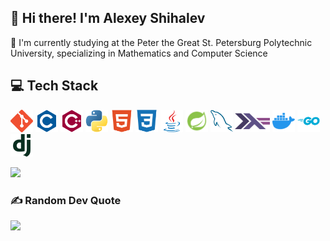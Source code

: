 ## 💫 Hi there! I'm Alexey Shihalev
🔭 I'm currently studying at the Peter the Great St. Petersburg Polytechnic University, specializing in Mathematics and Computer Science<br>


## 💻 Tech Stack

<p align="left">
<a href="https://git-scm.com/" target="_blank" rel="noreferrer"><img src="skills/git-colored.svg" width="36" height="36" alt="Git" /></a>
<a href="https://docs.microsoft.com/en-us/cpp/?view=msvc-170" target="_blank" rel="noreferrer"><img src="skills/c-colored.svg" width="36" height="36" alt="C" /></a>
<a href="https://docs.microsoft.com/en-us/cpp/?view=msvc-170" target="_blank" rel="noreferrer"><img src="skills/cplusplus-colored.svg" width="36" height="36" alt="C++" /></a>
<a href="https://www.python.org/" target="_blank" rel="noreferrer"><img src="skills/python-colored.svg" width="36" height="36" alt="Python" /></a>
<a href="https://developer.mozilla.org/en-US/docs/Glossary/HTML5" target="_blank" rel="noreferrer"><img src="skills/html5-colored.svg" width="36" height="36" alt="HTML5" /></a>
<a href="https://www.w3.org/TR/CSS/#css" target="_blank" rel="noreferrer"><img src="skills/css3-colored.svg" width="36" height="36" alt="CSS3" /></a>
<a href="https://www.oracle.com/java/" target="_blank" rel="noreferrer"><img src="skills/java-colored.svg" width="36" height="36" alt="Java" /></a>
<a href="https://spring.io/projects/spring-framework" target="_blank" rel="noreferrer"><img src="skills/spring-logo.png" width="36" height="36" alt="Spring" /></a>
<a href="https://www.mysql.com/" target="_blank" rel="noreferrer"><img src="skills/mysql-colored.svg" width="36" height="36" alt="MySQL" /></a>
<a href="https://www.haskell.org/" target="_blank" rel="noreferrer"><img src="skills/haskell.svg" width="56" height="36" alt="Haskell" /></a>
<a href="https://www.docker.com/" target="_blank" rel="noreferrer"><img src="skills/docker-colored.svg" width="36" height="36" alt="Docker" /></a>
<a href="https://go.dev/doc/" target="_blank" rel="noreferrer"><img src="skills/go-colored.svg" width="36" height="36" alt="Go" /></a>
<a href="https://www.djangoproject.com/" target="_blank" rel="noreferrer"><img src="skills/django-colored.svg" width="36" height="36" alt="Django" /></a>

</p>

<!--  ### 📊 GitHub Stats: -->
![](https://github-readme-stats.vercel.app/api/top-langs/?username=Alexey-ink&theme=dark&hide_border=false&include_all_commits=false&count_private=false&layout=compact)

### ✍️ Random Dev Quote
![](https://quotes-github-readme.vercel.app/api?type=horizontal&theme=radical)